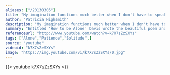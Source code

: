 ```yaml
---
aliases: ["/20130305"]
title: "My imagination functions much better when I don't have to speak to people."
author: "Patricia Highsmith"
description: "My imagination functions much better when I don't have to speak to people. - Patricia Highsmith quotes from GetInspired365.com"
summary: "Entitled 'How to be Alone' Davis wrote the beautiful poem and performed in the video which Dorfman directed, shot, animated by hand and edited. The video was shot in Halifax, Nova Scotia"
referenceurl: "http://www.youtube.com/watch?v=k7X7sZzSXYs"
tags: ["Alone","Patience","Solitude",]
source: "youtube"
videoid: "k7X7sZzSXYs"
image: "https://img.youtube.com/vi/k7X7sZzSXYs/0.jpg"
---
```


{{< youtube k7X7sZzSXYs >}}
